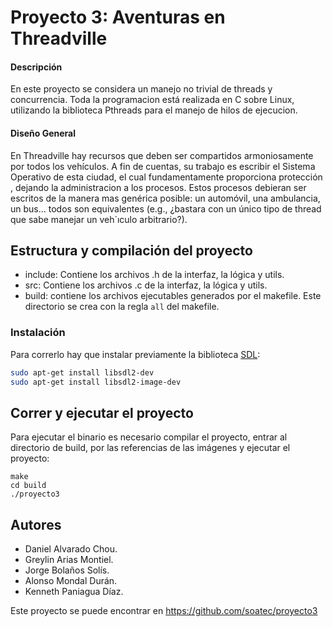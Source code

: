 # Proyecto 3: Aventuras en Threadville

#### Descripción
En este proyecto se considera un manejo no trivial de threads y
concurrencia. Toda la programacion está realizada en C sobre Linux,
utilizando la biblioteca Pthreads para el manejo de hilos de ejecucion.


####  Diseño General
En Threadville hay recursos que deben ser compartidos armoniosamente por todos los vehículos. A fin de cuentas, su trabajo es
escribir el Sistema Operativo de esta ciudad, el cual fundamentamente
proporciona protección , dejando la administracion a los procesos.
Estos procesos debieran ser escritos de la manera mas genérica posible: un automóvil, una ambulancia, un bus... todos son equivalentes
(e.g., ¿bastara con un único tipo de thread que sabe manejar un veh´ıculo arbitrario?).


## Estructura y compilación del proyecto
- include: Contiene los archivos .h de la interfaz, la lógica y utils.
- src: Contiene los archivos .c  de la interfaz, la lógica y utils.
- build: contiene los archivos ejecutables generados por el makefile. Este directorio se crea con la regla `all` del makefile.


### Instalación
Para correrlo hay que instalar previamente la biblioteca [SDL](https://www.libsdl.org/):

```bash
sudo apt-get install libsdl2-dev
sudo apt-get install libsdl2-image-dev
```

## Correr y ejecutar el proyecto
 Para ejecutar el binario es necesario compilar el proyecto, entrar al directorio de build, por las referencias de las imágenes y ejecutar el proyecto:

```
make
cd build
./proyecto3
```

## Autores
- Daniel Alvarado Chou.
- Greylin Arias Montiel.
- Jorge Bolaños Solís.
- Alonso Mondal Durán.
- Kenneth Paniagua Díaz.

Este proyecto se puede encontrar en https://github.com/soatec/proyecto3